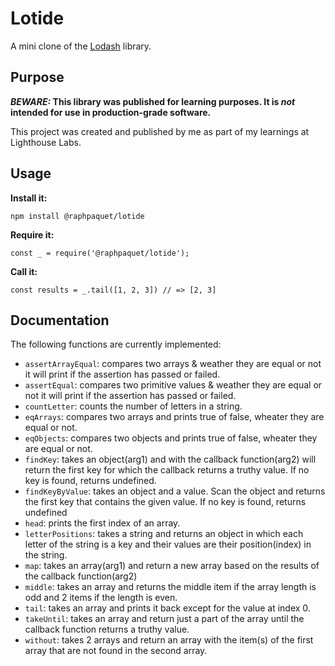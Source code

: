 # Lotide

A mini clone of the [Lodash](https://lodash.com) library.

## Purpose

**_BEWARE:_ This library was published for learning purposes. It is _not_ intended for use in production-grade software.**

This project was created and published by me as part of my learnings at Lighthouse Labs. 

## Usage

**Install it:**

`npm install @raphpaquet/lotide`

**Require it:**

`const _ = require('@raphpaquet/lotide');`

**Call it:**

`const results = _.tail([1, 2, 3]) // => [2, 3]`

## Documentation

The following functions are currently implemented:

* `assertArrayEqual`: compares two arrays & weather they are equal or not it will print if the assertion has passed or failed.
* `assertEqual`: compares two primitive values & weather they are equal or not it will print if the assertion has passed or failed.
* `countLetter`: counts the number of letters in a string. 
* `eqArrays`: compares two arrays and prints true of false, wheater they are equal or not.
* `eqObjects`: compares two objects and prints true of false, wheater they are equal or not.
* `findKey`: takes an object(arg1) and with the callback function(arg2) will return the first key for which the callback returns a truthy value. If no key is found, returns undefined.
* `findKeyByValue`: takes an object and a value. Scan the object and returns the first key that contains the given value. If no key is found, returns undefined 
* `head`: prints the first index of an array.
* `letterPositions`: takes a string and returns an object in which each letter of the string is a key and their values are their position(index) in the string.
* `map`: takes an array(arg1) and return a new array based on the results of the callback function(arg2)
* `middle`: takes an array and returns the middle item if the array length is odd and 2 items if the length is even.
* `tail`: takes an array and prints it back except for the value at index 0.
* `takeUntil`: takes an array and return just a part of the array until the callback function returns a truthy value.
* `without`: takes 2 arrays and return an array with the item(s) of the first array that are not found in the second array. 